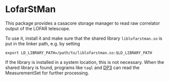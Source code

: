 # LofarStMan

This package provides a casacore storage manager to read raw correlator output of the LOFAR telescope.

To use it, install it and make sure that the shared library `liblofarstman.so` is put in the linker path, e.g. by setting
```
export LD_LIBRARY_PATH=/path/to/liblofarstman.so:$LD_LIBRARY_PATH
```
If the library is installed in a system location, this is not necessary.
When the shared library is found, programs like `taql` and [DP3](https://git.astron.nl/RD/DP3/) can read the MeasurementSet for further processing.
